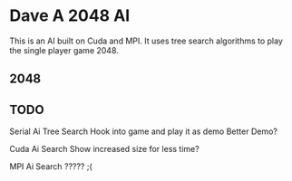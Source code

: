 Dave A 2048 AI
==============

This is an AI built on Cuda and MPI.
It uses tree search algorithms to play the single player game 2048.

2048
----


TODO
----

Serial Ai Tree Search
Hook into game and play it as demo
Better Demo?

Cuda Ai Search
Show increased size for less time?

MPI Ai Search
????? ;(